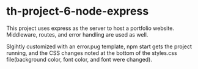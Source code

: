 # th-project-6-node-express
 
This project uses express as the server to host a portfolio website.  Middleware, routes, and error handling are used as well.

Slgihtly customized with an error.pug template, npm start gets the project running, and the CSS changes noted at the bottom of the styles.css file(background color, font color, and font were changed).
